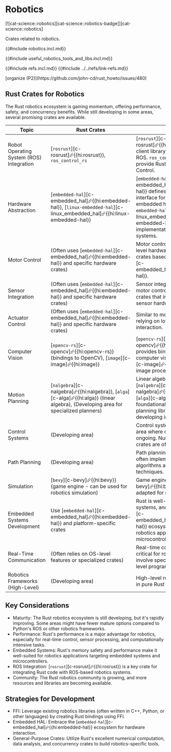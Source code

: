 # Robotics

[![cat-science::robotics][cat-science::robotics-badge]][cat-science::robotics]

Crates related to robotics.

{{#include robotics.incl.md}}

{{#include useful_robotics_tools_and_libs.incl.md}}

{{#include refs.incl.md}}
{{#include ../../refs/link-refs.md}}

<div class="hidden">
[organize (P2)](https://github.com/john-cd/rust_howto/issues/480)

## Rust Crates for Robotics

The Rust robotics ecosystem is gaining momentum, offering performance, safety, and concurrency benefits. While still developing in some areas, several promising crates are available.

| Topic | Rust Crates | Notes |
|---|---|---|
| Robot Operating System (ROS) Integration | [`rosrust`][c-rosrust]⮳{{hi:rosrust}}, `ros_control_rs` | [`rosrust`][c-rosrust]⮳{{hi:rosrust}} provides a client library for interacting with ROS. `ros_control_rs` aims to provide Rust bindings for ROS Control. |
| Hardware Abstraction | [`embedded-hal`][c-embedded_hal]⮳{{hi:embedded-hal}}, [`linux-embedded-hal`][c-linux_embedded_hal]⮳{{hi:linux-embedded-hal}} | [`embedded-hal`][c-embedded_hal]⮳{{hi:embedded-hal}} defines a standard trait interface for interacting with embedded hardware. [`linux-embedded-hal`][c-linux_embedded_hal]⮳{{hi:linux-embedded-hal}} provides implementations for Linux systems. |
| Motor Control | (Often uses [`embedded-hal`][c-embedded_hal]⮳{{hi:embedded-hal}} and specific hardware crates) | Motor control often involves low-level hardware interaction using crates based on [`embedded-hal`][c-embedded_hal]⮳{{hi:embedded-hal}}. |
| Sensor Integration | (Often uses [`embedded-hal`][c-embedded_hal]⮳{{hi:embedded-hal}} and specific hardware crates) | Sensor integration is similar to motor control, often requiring crates that interact with specific sensor hardware. |
| Actuator Control | (Often uses [`embedded-hal`][c-embedded_hal]⮳{{hi:embedded-hal}} and specific hardware crates) | Similar to motor control, often relying on low-level hardware interaction. |
| Computer Vision | [`opencv-rs`][c-opencv]⮳{{hi:opencv-rs}} (bindings to OpenCV), [`image`][c-image]⮳{{hi:image}} | [`opencv-rs`][c-opencv]⮳{{hi:opencv-rs}} provides bindings to OpenCV for computer vision tasks. [`image`][c-image]⮳{{hi:image}} is for image processing. |
| Motion Planning | [`nalgebra`][c-nalgebra]⮳{{hi:nalgebra}}, [`alga`][c-alga]⮳{{hi:alga}} (linear algebra), (Developing area for specialized planners) | Linear algebra crates like [`nalgebra`][c-nalgebra]⮳{{hi:nalgebra}} and [`alga`][c-alga]⮳{{hi:alga}} are foundational. Specialized motion planning libraries are still developing in pure Rust. |
| Control Systems | (Developing area) | Control systems libraries are an area where development is ongoing. Numerical computation crates are often used. |
| Path Planning | (Developing area) | Path planning algorithms are often implemented using graph algorithms and search techniques. |
| Simulation | [`bevy`][c-bevy]⮳{{hi:bevy}} (game engine - can be used for robotics simulation) | Game engines like [`bevy`][c-bevy]⮳{{hi:bevy}} can be adapted for robotics simulation. |
| Embedded Systems Development | Use [`embedded-hal`][c-embedded_hal]⮳{{hi:embedded-hal}} and platform-specific crates | Rust is well-suited for embedded systems, and the [`embedded-hal`][c-embedded_hal]⮳{{hi:embedded-hal}} ecosystem is crucial for robotics applications targeting microcontrollers. |
| Real-Time Communication | (Often relies on OS-level features or specialized crates) | Real-time communication is critical for robotics and may involve specific crates or OS-level programming. |
| Robotics Frameworks (High-Level) | (Developing area) | High-level robotics frameworks in pure Rust are still emerging. |

## Key Considerations

- Maturity: The Rust robotics ecosystem is still developing, but it's rapidly improving. Some areas might have fewer mature options compared to Python's ROS or other robotics frameworks.
- Performance: Rust's performance is a major advantage for robotics, especially for real-time control, sensor processing, and computationally intensive tasks.
- Embedded Systems: Rust's memory safety and performance make it well-suited for robotics applications targeting embedded systems and microcontrollers.
- ROS Integration: [`rosrust`][c-rosrust]⮳{{hi:rosrust}} is a key crate for integrating Rust code with ROS-based robotics systems.
- Community: The Rust robotics community is growing, and more resources and libraries are becoming available.

## Strategies for Development

- FFI: Leverage existing robotics libraries (often written in C++, Python, or other languages) by creating Rust bindings using FFI.
- Embedded HAL: Embrace the [`embedded-hal`][c-embedded_hal]⮳{{hi:embedded-hal}} ecosystem for hardware interaction.
- General-Purpose Crates: Utilize Rust's excellent numerical computation, data analysis, and concurrency crates to build robotics-specific tools.

</div>
